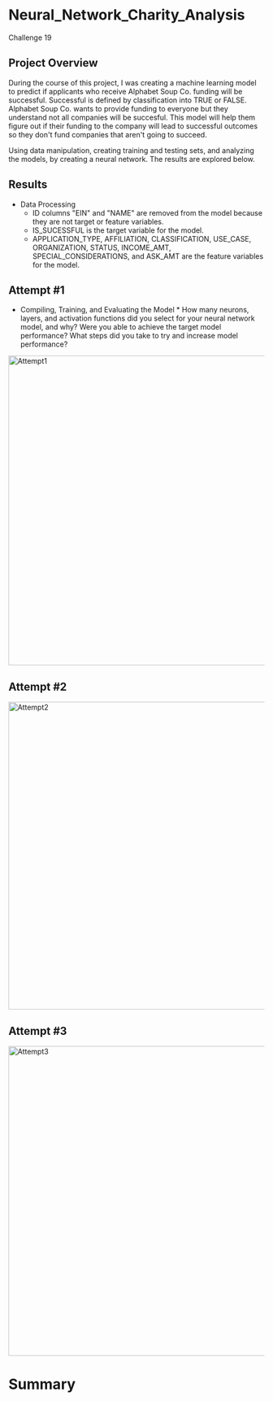 # Neural_Network_Charity_Analysis
  Challenge 19
  
## Project Overview

During the course of this project, I was creating a machine learning model to predict if applicants who receive Alphabet Soup Co. funding will be successful. Successful is defined by classification into TRUE or FALSE. Alphabet Soup Co. wants to provide funding to everyone but they understand not all companies will be succesful. This model will help them figure out if their funding to the company will lead to successful outcomes so they don't fund companies that aren't going to succeed. 

Using data manipulation, creating training and testing sets, and analyzing the models, by creating a neural network. The results are explored below.

## Results

* Data Processing
  * ID columns "EIN" and "NAME" are removed from the model because they are not target or feature variables.
  * IS_SUCESSFUL is the target variable for the model.
  * APPLICATION_TYPE, AFFILIATION, CLASSIFICATION, USE_CASE, ORGANIZATION, STATUS, INCOME_AMT, SPECIAL_CONSIDERATIONS, and ASK_AMT are the feature variables for the model.

## Attempt #1
* Compiling, Training, and Evaluating the Model
  * 
How many neurons, layers, and activation functions did you select for your neural network model, and why?
Were you able to achieve the target model performance?
What steps did you take to try and increase model performance?

<img width="609" alt="Attempt1" src="https://user-images.githubusercontent.com/96352625/168411212-4a204697-fefc-4fab-b3ce-0701ed552abd.png">

## Attempt #2

<img width="605" alt="Attempt2" src="https://user-images.githubusercontent.com/96352625/168411217-e996439a-0a3d-4890-9974-efa6ed33e428.png">

## Attempt #3

<img width="609" alt="Attempt3" src="https://user-images.githubusercontent.com/96352625/168411222-c1dfa3bf-f0e2-4f8f-a7d8-e819f6206d3f.png">

# Summary
